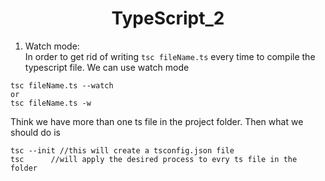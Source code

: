 <h1 align="center">TypeScript_2</h1>

1. Watch mode:<br/>
   In order to get rid of writing `tsc fileName.ts` every time to compile the typescript file. We can use watch mode
```
tsc fileName.ts --watch
or 
tsc fileName.ts -w
```
Think we have more than one ts file in the project folder. Then what we should do is 
```
tsc --init //this will create a tsconfig.json file
tsc      //will apply the desired process to evry ts file in the folder
```
